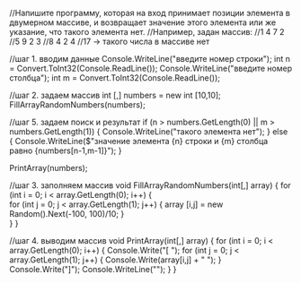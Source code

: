 //Напишите программу, которая на вход принимает позиции элемента в двумерном массиве, и возвращает значение этого элемента или же указание, что такого элемента нет.
//Например, задан массив:
//1 4 7 2
//5 9 2 3
//8 4 2 4
//17 -> такого числа в массиве нет

//шаг 1. вводим данные
Console.WriteLine("введите номер строки");
int n = Convert.ToInt32(Console.ReadLine());
Console.WriteLine("введите номер столбца");
int m = Convert.ToInt32(Console.ReadLine());

//шаг 2. задаем массив 
int [,] numbers = new int [10,10];
FillArrayRandomNumbers(numbers);

//шаг 5. задаем поиск и результат
if (n > numbers.GetLength(0) || m > numbers.GetLength(1))
{
    Console.WriteLine("такого элемента нет");
}
else
{
    Console.WriteLine($"значение элемента {n} строки и {m} столбца равно {numbers[n-1,m-1]}");
}

PrintArray(numbers);


//шаг 3. заполняем массив
void FillArrayRandomNumbers(int[,] array)
{
    for (int i = 0; i < array.GetLength(0); i++)
        {        
            for (int j = 0; j < array.GetLength(1); j++)
            {
                array [i,j] = new Random().Next(-100, 100)/10;
            }   
        }
}


//шаг 4. выводим массив
void PrintArray(int[,] array)
{
    for (int i = 0; i < array.GetLength(0); i++)
    {
        Console.Write("[ ");
        for (int j = 0; j < array.GetLength(1); j++)
        {
            Console.Write(array[i,j] + " ");
        }   
        Console.Write("]");
        Console.WriteLine(""); 
    }
}

